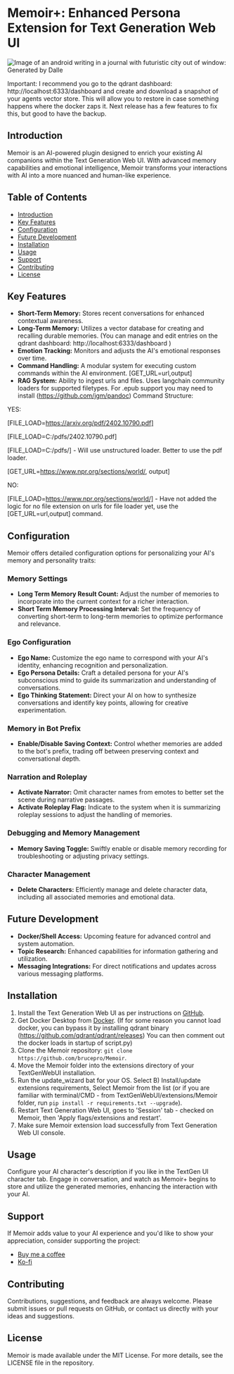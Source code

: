 # Memoir+: Enhanced Persona Extension for Text Generation Web UI
![Image of an android writing in a journal with futuristic city out of window: Generated by Dalle](https://raw.githubusercontent.com/brucepro/Memoir/main/images/ai_gen_memoir.jpg)

Important: I recommend you go to the qdrant dashboard: http://localhost:6333/dashboard and create and download a snapshot of your agents vector store. This will allow you to restore in case something happens where the docker zaps it. Next release has a few features to fix this, but good to have the backup.

## Introduction

Memoir is an AI-powered plugin designed to enrich your existing AI companions within the Text Generation Web UI. With advanced memory capabilities and emotional intelligence, Memoir transforms your interactions with AI into a more nuanced and human-like experience.

## Table of Contents

- [Introduction](#introduction)
- [Key Features](#key-features)
- [Configuration](#configuration)
- [Future Development](#future-development)
- [Installation](#installation)
- [Usage](#usage)
- [Support](#support)
- [Contributing](#contributing)
- [License](#license)

## Key Features

- **Short-Term Memory:** Stores recent conversations for enhanced contextual awareness.
- **Long-Term Memory:** Utilizes a vector database for creating and recalling durable memories. (You can manage and edit entries on the qdrant dashboard: http://localhost:6333/dashboard )
- **Emotion Tracking:** Monitors and adjusts the AI's emotional responses over time.
- **Command Handling:** A modular system for executing custom commands within the AI environment. [GET_URL=url,output]
- **RAG System:** Ability to ingest urls and files. Uses langchain community loaders for supported filetypes. For .epub support you may need to install (https://github.com/jgm/pandoc)
Command Structure:

YES:

[FILE_LOAD=https://arxiv.org/pdf/2402.10790.pdf]

[FILE_LOAD=C:/pdfs/2402.10790.pdf]

[FILE_LOAD=C:/pdfs/] - Will use unstructured loader. Better to use the pdf loader.

[GET_URL=https://www.npr.org/sections/world/, output]

NO:

[FILE_LOAD=https://www.npr.org/sections/world/] - Have not added the logic for no file extension on urls for file loader yet, use the [GET_URL=url,output] command.




## Configuration

Memoir offers detailed configuration options for personalizing your AI's memory and personality traits:

### Memory Settings

- **Long Term Memory Result Count:** Adjust the number of memories to incorporate into the current context for a richer interaction.
- **Short Term Memory Processing Interval:** Set the frequency of converting short-term to long-term memories to optimize performance and relevance.

### Ego Configuration

- **Ego Name:** Customize the ego name to correspond with your AI's identity, enhancing recognition and personalization.
- **Ego Persona Details:** Craft a detailed persona for your AI's subconscious mind to guide its summarization and understanding of conversations.
- **Ego Thinking Statement:** Direct your AI on how to synthesize conversations and identify key points, allowing for creative experimentation.

### Memory in Bot Prefix

- **Enable/Disable Saving Context:** Control whether memories are added to the bot's prefix, trading off between preserving context and conversational depth.

### Narration and Roleplay

- **Activate Narrator:** Omit character names from emotes to better set the scene during narrative passages.
- **Activate Roleplay Flag:** Indicate to the system when it is summarizing roleplay sessions to adjust the handling of memories.

### Debugging and Memory Management

- **Memory Saving Toggle:** Swiftly enable or disable memory recording for troubleshooting or adjusting privacy settings.

### Character Management

- **Delete Characters:** Efficiently manage and delete character data, including all associated memories and emotional data.

## Future Development

- **Docker/Shell Access:** Upcoming feature for advanced control and system automation.
- **Topic Research:** Enhanced capabilities for information gathering and utilization.
- **Messaging Integrations:** For direct notifications and updates across various messaging platforms.

## Installation

1. Install the Text Generation Web UI as per instructions on [GitHub](https://github.com/oobabooga/text-generation-webui).
2. Get Docker Desktop from [Docker](https://www.docker.com/products/docker-desktop/). (If for some reason you cannot load docker, you can bypass it by installing qdrant binary (https://github.com/qdrant/qdrant/releases) You can then comment out the docker loads in startup of script.py)
3. Clone the Memoir repository: `git clone https://github.com/brucepro/Memoir`.
4. Move the Memoir folder into the extensions directory of your TextGenWebUI installation.
5. Run the update_wizard bat for your OS. Select B) Install/update extensions requirements, Select Memoir from the list (or if you are familiar with terminal/CMD - from TextGenWebUI/extensions/Memoir folder, run `pip install -r requirements.txt --upgrade`).
6. Restart Text Generation Web UI, goes to 'Session' tab - checked on Memoir, then 'Apply flags/extensions and restart'.
7. Make sure Memoir extension load successfully from Text Generation Web UI console.


## Usage

Configure your AI character's description if you like in the TextGen UI character tab. Engage in conversation, and watch as Memoir+ begins to store and utilize the generated memories, enhancing the interaction with your AI.
 
## Support

If Memoir adds value to your AI experience and you'd like to show your appreciation, consider supporting the project:

- [Buy me a coffee](https://www.buymeacoffee.com/brucepro)
- [Ko-fi](https://ko-fi.com/F1F7U45XV)

## Contributing

Contributions, suggestions, and feedback are always welcome. Please submit issues or pull requests on GitHub, or contact us directly with your ideas and suggestions.

## License

Memoir is made available under the MIT License. For more details, see the LICENSE file in the repository.
